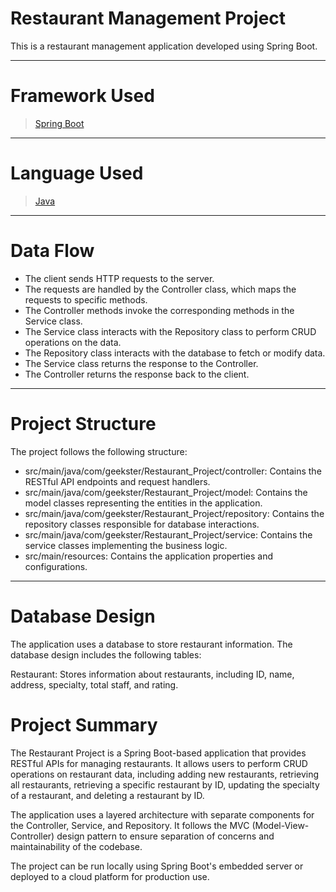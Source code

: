 # Restaurant Management Project
This is a restaurant management application developed using Spring Boot.
_ _ _
# Framework Used
> [Spring Boot](https://spring.io/projects/spring-boot)
_ _ _ 
# Language Used
> [Java](https://docs.oracle.com/en/java/)
_ _ _
# Data Flow
* The client sends HTTP requests to the server.
* The requests are handled by the Controller class, which maps the requests to specific methods.
* The Controller methods invoke the corresponding methods in the Service class.
* The Service class interacts with the Repository class to perform CRUD operations on the data.
* The Repository class interacts with the database to fetch or modify data.
* The Service class returns the response to the Controller.
* The Controller returns the response back to the client.
_ _ _
# Project Structure
The project follows the following structure:

* src/main/java/com/geekster/Restaurant_Project/controller: Contains the RESTful API endpoints and request handlers.
* src/main/java/com/geekster/Restaurant_Project/model: Contains the model classes representing the entities in the application.
* src/main/java/com/geekster/Restaurant_Project/repository: Contains the repository classes responsible for database interactions.
* src/main/java/com/geekster/Restaurant_Project/service: Contains the service classes implementing the business logic.
* src/main/resources: Contains the application properties and configurations.
_ _ _ 
# Database Design
The application uses a database to store restaurant information. The database design includes the following tables:

Restaurant: Stores information about restaurants, including ID, name, address, specialty, total staff, and rating.
# Project Summary
The Restaurant Project is a Spring Boot-based application that provides RESTful APIs for managing restaurants. It allows users to perform CRUD operations on restaurant data, including adding new restaurants, retrieving all restaurants, retrieving a specific restaurant by ID, updating the specialty of a restaurant, and deleting a restaurant by ID.

The application uses a layered architecture with separate components for the Controller, Service, and Repository. It follows the MVC (Model-View-Controller) design pattern to ensure separation of concerns and maintainability of the codebase.

The project can be run locally using Spring Boot's embedded server or deployed to a cloud platform for production use.

